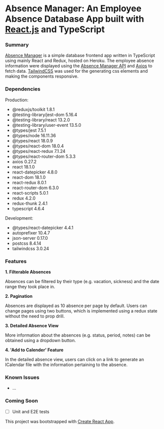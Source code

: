 # Absence Manager: An Employee Absence Database App built with [React.js](https://reactjs.org) and TypeScript

### Summary

[Absence Manager](https://absence-manager-42.herokuapp.com/) is a simple database frontend app written in TypeScript using mainly React and Redux, hosted on Heroku. The employee absence information were displayed using the [Absence Manager API](https://mbarut-absence-manager-api.herokuapp.com/) and [Axios](https://axios-http.com/docs/intro) to fetch data. [TailwindCSS](https://tailwindcss.com/) was used for the generating css elements and making the components responsive.

### Dependencies

Production:
- @reduxjs/toolkit 1.8.1
- @testing-library/jest-dom 5.16.4
- @testing-library/react 13.2.0
- @testing-library/user-event 13.5.0
- @types/jest 7.5.1
- @types/node 16.11.36
- @types/react 18.0.9
- @types/react-dom 18.0.4
- @types/react-redux 7.1.24
- @types/react-router-dom 5.3.3
- axios 0.27.2
- react 18.1.0
- react-datepicker 4.8.0
- react-dom 18.1.0
- react-redux 8.0.1
- react-router-dom 6.3.0
- react-scripts 5.0.1
- redux 4.2.0
- redux-thunk 2.4.1
- typescript 4.6.4

Development:
- @types/react-datepicker 4.4.1
- autoprefixer 10.4.7
- json-server 0.17.0
- postcss 8.4.14
- tailwindcss 3.0.24

### Features

**1. Filterable Absences**

Absences can be filtered by their type (e.g. vacation, sickness) and the date range they took place in.

**2. Pagination**

Absences are displayed as 10 absence per page by default. Users can change pages using two buttons, which is implemented using a redux state without the need to prop drill.

**3. Detailed Absence View**

More information about the absences (e.g. status, period, notes) can be obtained using a dropdown button.

**4. 'Add to Calender' Feature**

In the detailed absence view, users can click on a link to generate an ICalendar file with the information pertaining to the absence.

### Known Issues

- ...

### Coming Soon

- [ ] Unit and E2E tests

This project was bootstrapped with [Create React App](https://github.com/facebook/create-react-app).